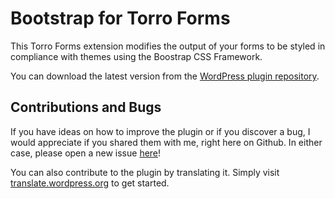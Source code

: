 Bootstrap for Torro Forms
=========================

This Torro Forms extension modifies the output of your forms to be styled in compliance with themes using the Boostrap CSS Framework.

You can download the latest version from the [WordPress plugin repository](https://wordpress.org/plugins/bootstrap-for-torro-forms/).

Contributions and Bugs
----------------------

If you have ideas on how to improve the plugin or if you discover a bug, I would appreciate if you shared them with me, right here on Github. In either case, please open a new issue [here](https://github.com/felixarntz/bootstrap-for-torro-forms/issues/new)!

You can also contribute to the plugin by translating it. Simply visit [translate.wordpress.org](https://translate.wordpress.org/projects/wp-plugins/bootstrap-for-torro-forms) to get started.
